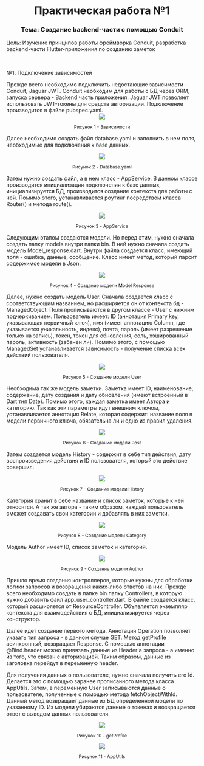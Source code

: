 <h1 align="center"> Практическая работа №1 </h1>
<h3 align="center"> Тема: Создание backend-части с помощью Conduit </h3>
<p> Цель: Изучение принципов работы фреймворка Conduit, разработка backend-части Flutter-приложения по созданию заметок </p>
</br>
<p> №1. Подключение зависимостей </p>
Прежде всего необходимо подключить недостающие зависимости - Conduit, Jaguar JWT. Conduit необходим для работы с БД через ORM, запуска сервера - Backend часть приложения. Jaguar JWT позволяет использовать JWT-токены для средств авторизации. Подключение производится в файле pubspec.yaml. 
<div align="center"> 
<img src="https://github.com/midnightRanger/Dart-backend/blob/main/images_git/pic1.jpg?raw=true">
</div>
<p color="grey" style="font-size: 12px" align="center"> Рисунок 1 - Зависимости </p>

Далее необходимо создать файл database.yaml и заполнить в нем поля, необходимые для подключения к базе данных. 

<div align="center"> 
<img src="https://github.com/midnightRanger/Dart-backend/blob/main/images_git/pic2.jpg?raw=true">
</div>
<p color="grey" style="font-size: 12px" align="center"> Рисунок 2 - Database.yaml </p>

Затем нужно создать файл, а в нем класс - AppService. В данном классе производится инициализация подключения к базе данных, инициализируется БД, производится создание контекста для работы с ней. Помимо этого, устанавливается роутинг посредством класса Router() и метода route().
<div align="center"> 
<img src="https://github.com/midnightRanger/Dart-backend/blob/main/images_git/pic3.jpg?raw=true">
</div>
<p color="grey" style="font-size: 12px" align="center"> Рисунок 3 - AppService </p>

Следующим этапом создаются модели. Но перед этим, нужно сначала создать папку models внутри папки bin. В ней нужно сначала создать модель Model_response.dart. Внутри файла создается класс, имеющий поля - ошибка, данные, сообщение. Класс имеет метод, который парсит содержимое модели в Json.

<div align="center"> 
<img src="https://github.com/midnightRanger/Dart-backend/blob/main/images_git/pic4.jpg?raw=true">
</div>
<p color="grey" style="font-size: 12px" align="center"> Рисунок 4 - Создание модели Model Response </p>

Далее, нужно создать модель User. Сначала создается класс с соответствующим названием, но расширяется он от контекста бд - ManagedObject. Поля прописываются в другом классе - User с нижним подчеркиванием. Пользователь имеет: ID (аннотация Primary key, указывающая первичный ключ), имя (имеет аннотацию Column, где указывается уникальность, индекс), почта, пароль (имеет разрешение только на запись), токен, токен для обновления, соль, хэшированный пароль, активность (забанен ли). Помимо этого, с помощью ManagedSet устанавливается зависимость - получение списка всех действий пользователя. 

<div align="center"> 
<img src="https://github.com/midnightRanger/Dart-backend/blob/main/images_git/pic5.jpg?raw=true">
</div>
<p color="grey" style="font-size: 12px" align="center"> Рисунок 5 - Создание модели User </p>

Необходима так же модель заметки. Заметка имеет ID, наименование, содержание, дату создания и дату обновления (имеют встроенный в Dart тип Date). Помимо этого, каждая заметка имеет Автора и категорию. Так как эти параметры идут внешним ключом, устанавливается аннотация Relate, которая содержит: название поля в модели первичного ключа, обязательна ли и одно из правил удаления. 

<div align="center"> 
<img src="https://github.com/midnightRanger/Dart-backend/blob/main/images_git/pic6.jpg?raw=true">
</div>
<p color="grey" style="font-size: 12px" align="center"> Рисунок 6 - Создание модели Post </p>

Затем создается модель History - содержит в себе тип действия, дату воспроизведения действия и ID пользователя, который это действие совершил. 

<div align="center"> 
<img src="https://github.com/midnightRanger/Dart-backend/blob/main/images_git/pic7.jpg?raw=true">
</div>
<p color="grey" style="font-size: 12px" align="center"> Рисунок 7 - Создание модели History </p>

Категория хранит в себе название и список заметок, которые к ней относятся. А так же автора - таким образом, каждый пользователь сможет создавать свои категории и добавлять в них заметки.

<div align="center"> 
<img src="https://github.com/midnightRanger/Dart-backend/blob/main/images_git/pic8.jpg?raw=true">
</div>
<p color="grey" style="font-size: 12px" align="center"> Рисунок 8 - Создание модели Category </p>

Модель Author имеет ID, список заметок и категорий. 

<div align="center"> 
<img src="https://github.com/midnightRanger/Dart-backend/blob/main/images_git/pic9.jpg?raw=true">
</div>
<p color="grey" style="font-size: 12px" align="center"> Рисунок 9 - Создание модели Author </p>

Пришло время создания контроллеров, которые нужны для обработки логики запросов и возвращения каких-либо ответов на них. Прежде всего необходимо создать в папке bin папку Controllers, в которую нужно добавить файл app_user_controller.dart. В файле создается класс, который расширяется от ResourceController. Объявляется экземпляр контекста для взаимодействия с БД, инициализируется через конструктор. 

Далее идет создание первого метода. Аннотация Operation позволяет указать тип запроса - в данном случае GET. Метод getProfile асинхронный, возвращает Response. С помощью аннотации @Bind.header можно привязать данные из Header'а запроса - а именно из того, что связан с авторизацией. Таким образом, данные из заголовка перейдут в переменную header. 

Для получения данных о пользователе, нужно сначала получить его Id. Делается это с помощью заранее прописанного метода класса AppUtils. 
Затем, в переменную User записываются данные о пользователе, полученные с помощью метода fetchObjectWithId. Данный метод возвращает данные из БД определенной модели по указанному ID. 
Из модели убираются данные о токенах и возвращается ответ с выводом данных пользователя. 

<div align="center"> 
<img src="https://github.com/midnightRanger/Dart-backend/blob/main/images_git/pic10.jpg?raw=true">
</div>
<p color="grey" style="font-size: 12px" align="center"> Рисунок 10 - getProfile </p>

<div align="center"> 
<img src="https://github.com/midnightRanger/Dart-backend/blob/main/images_git/pic-utils.jpg?raw=true">
</div>
<p color="grey" style="font-size: 12px" align="center"> Рисунок 11 - AppUtils </p>


